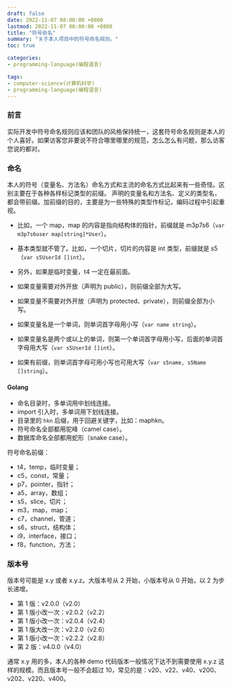 ```yaml
---
draft: false
date: 2022-11-07 08:00:00 +0800
lastmod: 2022-11-07 08:00:00 +0800
title: "符号命名"
summary: "关于本人项目中的符号命名规则。"
toc: true

categories:
- programming-language(编程语言)

tags:
- computer-science(计算机科学)
- programming-language(编程语言)
---
```


### 前言

实际开发中符号命名规则应该和团队的风格保持统一，这套符号命名规则是本人的个人喜好。如果访客您非要说不符合哪里哪里的规范，怎么怎么有问题，那么访客您说的都对。

### 命名

本人的符号（变量名、方法名）命名方式和主流的命名方式比起来有一些奇怪。区别主要在于各种各样标记类型的前缀。
声明的变量名和方法名、定义的类型名，都会带前缀。加前缀的目的，主要是为一些特殊的类型作标记，编码过程中引起重视。

- 比如，一个 map，map 的内容是指向结构体的指针，前缀就是 m3p7s6（`var m3p7s6user map[string]*User`）。
- 基本类型就不管了。比如，一个切片，切片的内容是 int 类型，前缀就是 s5（`var s5UserId []int`）。
- 另外，如果是临时变量，t4 一定在最前面。

- 如果变量需要对外开放（声明为 public），则前缀全部为大写。
- 如果变量不需要对外开放（声明为 protected、private），则前缀全部为小写。
- 如果变量名是一个单词，则单词首字母用小写（`var name string`）。
- 如果变量名是两个或以上的单词，则第一个单词首字母用小写，后面的单词首字母用大写（`var s5UserId []int`）。
- 如果有前缀，则单词首字母可用小写也可用大写（`var s5name, s5Name []string`）。

#### Golang

- 命名目录时，多单词用中划线连接。
- import 引入时，多单词用下划线连接。
- 目录里的 `hkn` 后缀，用于回避关键字，比如：maphkn。
- 符号命名全部都用驼峰（camel case）。
- 数据库命名全部都用蛇形（snake case）。

符号命名前缀：

- t4，temp，临时变量；
- c5，const，常量；
- p7，pointer，指针；
- a5，array，数组；
- s5，slice，切片；
- m3，map，map；
- c7，channel，管道；
- s6，struct，结构体；
- i9，interface，接口；
- f8，function，方法；

### 版本号

版本号可能是 x.y 或者 x.y.z。大版本号从 2 开始，小版本号从 0 开始，以 2 为步长递增。

- 第 1 版：v2.0.0（v2.0）
- 第 1 版小改一次：v2.0.2（v2.2）
- 第 1 版小改一次：v2.0.4（v2.4）
- 第 1 版大改一次：v2.2.0（v2.6）
- 第 1 版小改一次：v2.2.2（v2.8）
- 第 2 版：v4.0.0（v4.0）

通常 x.y 用的多，本人的各种 demo 代码版本一般情况下达不到需要使用 x.y.z 这样的规模。而且版本号一般不会超过 10，常见的是：v20、v22、v40、v200、v202、v220、v400。
